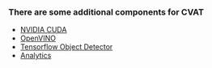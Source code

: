 ### There are some additional components for CVAT

* [NVIDIA CUDA](cuda/README.md)
* [OpenVINO](openvino/README.md)
* [Tensorflow Object Detector](tf_annotation/README.md)
* [Analytics](analytics/README.md)
